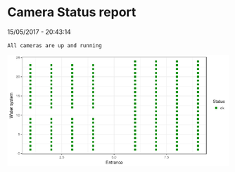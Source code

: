 Camera Status report
================
15/05/2017 - 20:43:14

    All cameras are up and running

![](camreport_files/figure-markdown_github/unnamed-chunk-2-1.png)

